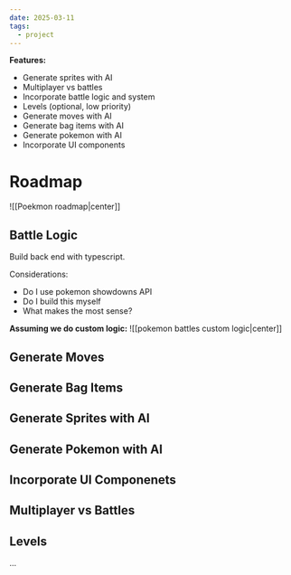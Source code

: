 ```yaml
---
date: 2025-03-11
tags:
  - project
---
```

**Features:**
- Generate sprites with AI
- Multiplayer vs battles
- Incorporate battle logic and system
- Levels (optional, low priority)
- Generate moves with AI
- Generate bag items with AI
- Generate pokemon with AI
- Incorporate UI components

# Roadmap

![[Poekmon roadmap|center]]

## Battle Logic

Build back end with typescript.

Considerations:
- Do I use pokemon showdowns API
- Do I build this myself
- What makes the most sense?

**Assuming we do custom logic:**
![[pokemon battles custom logic|center]]
## Generate Moves

## Generate Bag Items

## Generate Sprites with AI

## Generate Pokemon with AI

## Incorporate UI Componenets

## Multiplayer vs Battles

## Levels




...